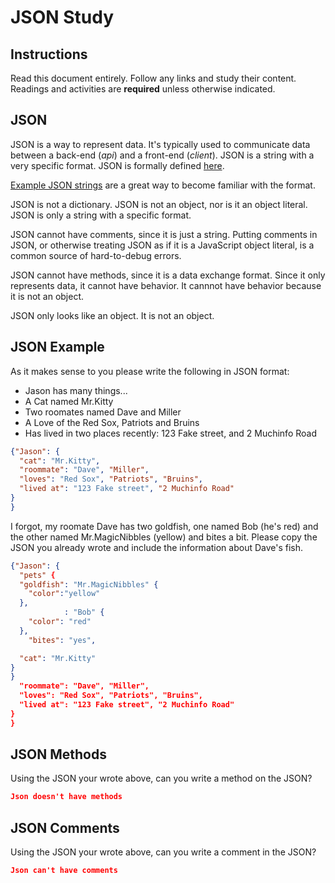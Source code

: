 # JSON Study

## Instructions

Read this document entirely. Follow any links and study their content. Readings
and activities are **required** unless otherwise indicated.

## JSON

JSON is a way to represent data. It's typically used to communicate data between
a back-end (*api*) and a front-end (*client*). JSON is a string with a very
specific format. JSON is formally defined [here](http://www.json.org/).

[Example JSON strings](http://json.org/example.html) are a great way to become
familiar with the format.

JSON is not a dictionary. JSON is not an object, nor is it an object literal.
JSON is only a string with a specific format.

JSON cannot have comments, since it is just a string. Putting comments in JSON,
or otherwise treating JSON as if it is a JavaScript object literal, is a common
source of hard-to-debug errors.

JSON cannot have methods, since it is a data exchange format. Since it only
represents data, it cannot have behavior. It cannnot have behavior because it is
not an object.

JSON only looks like an object. It is not an object.

## JSON Example

As it makes sense to you please write the following in JSON format:

-   Jason has many things...
-   A Cat named Mr.Kitty
-   Two roomates named Dave and Miller
-   A Love of the Red Sox, Patriots and Bruins
-   Has lived in two places recently: 123 Fake street, and 2 Muchinfo Road

```json
{"Jason": {
  "cat": "Mr.Kitty",
  "roommate": "Dave", "Miller",
  "loves": "Red Sox", "Patriots", "Bruins",
  "lived at": "123 Fake street", "2 Muchinfo Road"
}
}

```

I forgot, my roomate Dave has two goldfish, one named Bob (he's red) and the
other named Mr.MagicNibbles (yellow) and bites a bit. Please copy the JSON you
already wrote and include the information about Dave's fish.

```json
{"Jason": {
  "pets" {
  "goldfish": "Mr.MagicNibbles" {
    "color":"yellow"
  },
            : "Bob" {
    "color": "red"
  },
    "bites": "yes",

  "cat": "Mr.Kitty"
}
}
  "roommate": "Dave", "Miller",
  "loves": "Red Sox", "Patriots", "Bruins",
  "lived at": "123 Fake street", "2 Muchinfo Road"
}
}
```

## JSON Methods

Using the JSON your wrote above, can you write a method on the JSON?

```json
Json doesn't have methods
```

## JSON Comments

Using the JSON your wrote above, can you write a comment in the JSON?

```json
Json can't have comments
```
